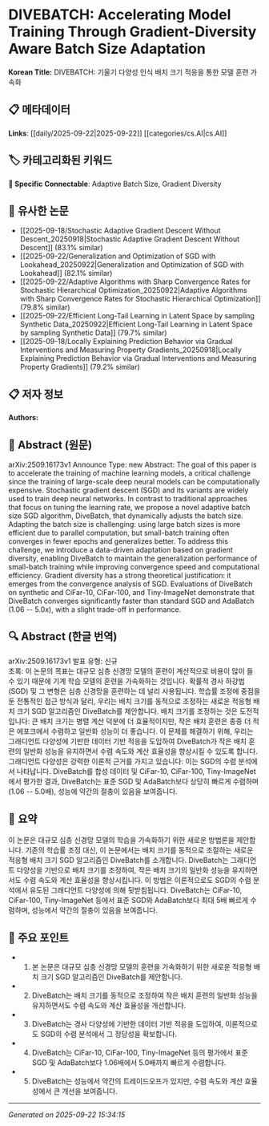 # DIVEBATCH: Accelerating Model Training Through Gradient-Diversity Aware Batch Size Adaptation

**Korean Title:** DIVEBATCH: 기울기 다양성 인식 배치 크기 적응을 통한 모델 훈련 가속화

## 📋 메타데이터

**Links**: [[daily/2025-09-22|2025-09-22]] [[categories/cs.AI|cs.AI]]

## 🏷️ 카테고리화된 키워드
**🔗 Specific Connectable**: Adaptive Batch Size, Gradient Diversity

## 🔗 유사한 논문
- [[2025-09-18/Stochastic Adaptive Gradient Descent Without Descent_20250918|Stochastic Adaptive Gradient Descent Without Descent]] (83.1% similar)
- [[2025-09-22/Generalization and Optimization of SGD with Lookahead_20250922|Generalization and Optimization of SGD with Lookahead]] (82.1% similar)
- [[2025-09-22/Adaptive Algorithms with Sharp Convergence Rates for Stochastic Hierarchical Optimization_20250922|Adaptive Algorithms with Sharp Convergence Rates for Stochastic Hierarchical Optimization]] (79.8% similar)
- [[2025-09-22/Efficient Long-Tail Learning in Latent Space by sampling Synthetic Data_20250922|Efficient Long-Tail Learning in Latent Space by sampling Synthetic Data]] (79.7% similar)
- [[2025-09-18/Locally Explaining Prediction Behavior via Gradual Interventions and Measuring Property Gradients_20250918|Locally Explaining Prediction Behavior via Gradual Interventions and Measuring Property Gradients]] (79.2% similar)

## 📋 저자 정보

**Authors:** 

## 📄 Abstract (원문)

arXiv:2509.16173v1 Announce Type: new 
Abstract: The goal of this paper is to accelerate the training of machine learning models, a critical challenge since the training of large-scale deep neural models can be computationally expensive. Stochastic gradient descent (SGD) and its variants are widely used to train deep neural networks. In contrast to traditional approaches that focus on tuning the learning rate, we propose a novel adaptive batch size SGD algorithm, DiveBatch, that dynamically adjusts the batch size. Adapting the batch size is challenging: using large batch sizes is more efficient due to parallel computation, but small-batch training often converges in fewer epochs and generalizes better. To address this challenge, we introduce a data-driven adaptation based on gradient diversity, enabling DiveBatch to maintain the generalization performance of small-batch training while improving convergence speed and computational efficiency. Gradient diversity has a strong theoretical justification: it emerges from the convergence analysis of SGD. Evaluations of DiveBatch on synthetic and CiFar-10, CiFar-100, and Tiny-ImageNet demonstrate that DiveBatch converges significantly faster than standard SGD and AdaBatch (1.06 -- 5.0x), with a slight trade-off in performance.

## 🔍 Abstract (한글 번역)

arXiv:2509.16173v1 발표 유형: 신규  
초록: 이 논문의 목표는 대규모 심층 신경망 모델의 훈련이 계산적으로 비용이 많이 들 수 있기 때문에 기계 학습 모델의 훈련을 가속화하는 것입니다. 확률적 경사 하강법(SGD) 및 그 변형은 심층 신경망을 훈련하는 데 널리 사용됩니다. 학습률 조정에 중점을 둔 전통적인 접근 방식과 달리, 우리는 배치 크기를 동적으로 조정하는 새로운 적응형 배치 크기 SGD 알고리즘인 DiveBatch를 제안합니다. 배치 크기를 조정하는 것은 도전적입니다: 큰 배치 크기는 병렬 계산 덕분에 더 효율적이지만, 작은 배치 훈련은 종종 더 적은 에포크에서 수렴하고 일반화 성능이 더 좋습니다. 이 문제를 해결하기 위해, 우리는 그래디언트 다양성에 기반한 데이터 기반 적응을 도입하여 DiveBatch가 작은 배치 훈련의 일반화 성능을 유지하면서 수렴 속도와 계산 효율성을 향상시킬 수 있도록 합니다. 그래디언트 다양성은 강력한 이론적 근거를 가지고 있습니다: 이는 SGD의 수렴 분석에서 나타납니다. DiveBatch를 합성 데이터 및 CiFar-10, CiFar-100, Tiny-ImageNet에서 평가한 결과, DiveBatch는 표준 SGD 및 AdaBatch보다 상당히 빠르게 수렴하며(1.06 -- 5.0배), 성능에 약간의 절충이 있음을 보여줍니다.

## 📝 요약

이 논문은 대규모 심층 신경망 모델의 학습을 가속화하기 위한 새로운 방법론을 제안합니다. 기존의 학습률 조정 대신, 이 논문에서는 배치 크기를 동적으로 조절하는 새로운 적응형 배치 크기 SGD 알고리즘인 DiveBatch를 소개합니다. DiveBatch는 그래디언트 다양성을 기반으로 배치 크기를 조정하여, 작은 배치 크기의 일반화 성능을 유지하면서도 수렴 속도와 계산 효율성을 향상시킵니다. 이 방법은 이론적으로도 SGD의 수렴 분석에서 유도된 그래디언트 다양성에 의해 뒷받침됩니다. DiveBatch는 CiFar-10, CiFar-100, Tiny-ImageNet 등에서 표준 SGD와 AdaBatch보다 최대 5배 빠르게 수렴하며, 성능에서 약간의 절충이 있음을 보여줍니다.

## 🎯 주요 포인트

- 1. 본 논문은 대규모 심층 신경망 모델의 훈련을 가속화하기 위한 새로운 적응형 배치 크기 SGD 알고리즘인 DiveBatch를 제안합니다.

- 2. DiveBatch는 배치 크기를 동적으로 조정하여 작은 배치 훈련의 일반화 성능을 유지하면서도 수렴 속도와 계산 효율성을 개선합니다.

- 3. DiveBatch는 경사 다양성에 기반한 데이터 기반 적응을 도입하여, 이론적으로도 SGD의 수렴 분석에서 그 정당성을 확보합니다.

- 4. DiveBatch는 CiFar-10, CiFar-100, Tiny-ImageNet 등의 평가에서 표준 SGD 및 AdaBatch보다 1.06배에서 5.0배까지 빠르게 수렴합니다.

- 5. DiveBatch는 성능에서 약간의 트레이드오프가 있지만, 수렴 속도와 계산 효율성에서 큰 개선을 보여줍니다.

---

*Generated on 2025-09-22 15:34:15*